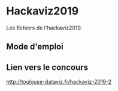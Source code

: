 # Hackaviz2019
Les fichiers de l'hackaviz2019.

## Mode d'emploi


## Lien vers le concours
http://toulouse-dataviz.fr/hackaviz-2019-2
